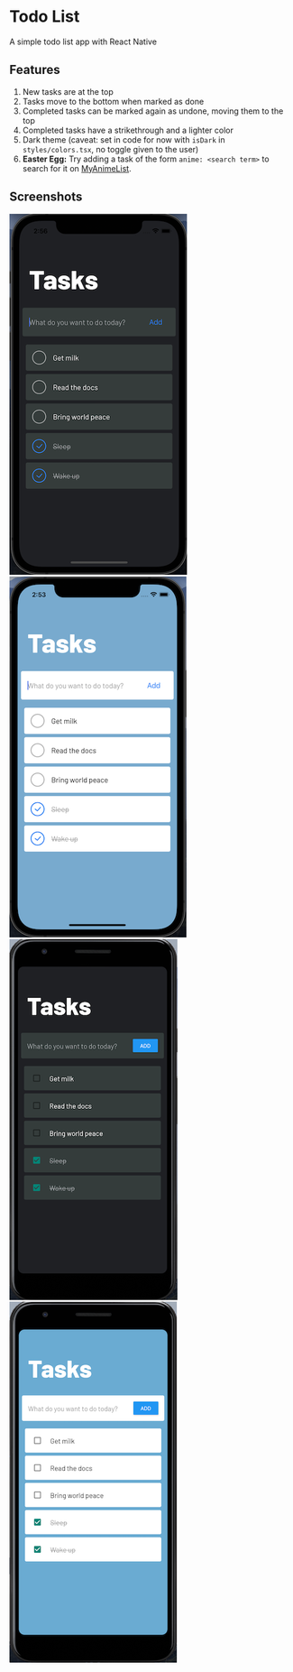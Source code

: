# Todo List

A simple todo list app with React Native

## Features

1. New tasks are at the top
1. Tasks move to the bottom when marked as done
1. Completed tasks can be marked again as undone, moving them to the top
1. Completed tasks have a strikethrough and a lighter color
1. Dark theme (caveat: set in code for now with `isDark` in `styles/colors.tsx`, no toggle given to the user)
1. **Easter Egg:** Try adding a task of the form `anime: <search term>` to search for it on [MyAnimeList](https://myanimelist.net/).

## Screenshots

![ios dark](./screenshots/ios_dark.png) ![ios light](./screenshots/ios_light.png)
![android dark](./screenshots/android_dark.png) ![android light](./screenshots/android_light.png)
